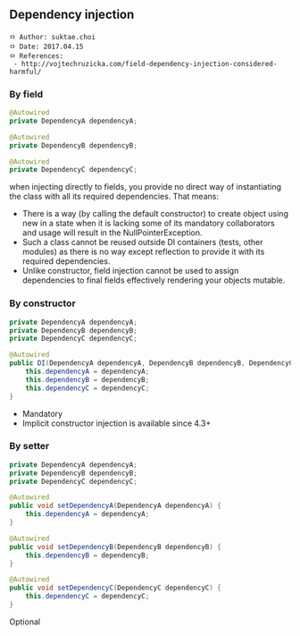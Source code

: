 ## Dependency injection

```
ㅁ Author: suktae.choi
ㅁ Date: 2017.04.15
ㅁ References:
 - http://vojtechruzicka.com/field-dependency-injection-considered-harmful/
```

### By field
```java
@Autowired
private DependencyA dependencyA;

@Autowired
private DependencyB dependencyB;

@Autowired
private DependencyC dependencyC;
```
when injecting directly to fields, you provide no direct way of instantiating the class with all its required dependencies. That means:

- There is a way (by calling the default constructor) to create object using new in a state when it is lacking some of its mandatory collaborators and usage will result in the NullPointerException.
- Such a class cannot be reused outside DI containers (tests, other modules) as there is no way except reflection to provide it with its required dependencies.
- Unlike constructor, field injection cannot be used to assign dependencies to final fields effectively rendering your objects mutable.

### By constructor
```java
private DependencyA dependencyA;
private DependencyB dependencyB;
private DependencyC dependencyC;

@Autowired
public DI(DependencyA dependencyA, DependencyB dependencyB, DependencyC dependencyC) {
    this.dependencyA = dependencyA;
    this.dependencyB = dependencyB;
    this.dependencyC = dependencyC;
}
```

- Mandatory
- Implicit constructor injection is available since 4.3+

### By setter
```java
private DependencyA dependencyA;
private DependencyB dependencyB;
private DependencyC dependencyC;

@Autowired
public void setDependencyA(DependencyA dependencyA) {
    this.dependencyA = dependencyA;
}

@Autowired
public void setDependencyB(DependencyB dependencyB) {
    this.dependencyB = dependencyB;
}

@Autowired
public void setDependencyC(DependencyC dependencyC) {
    this.dependencyC = dependencyC;
}
```

Optional
